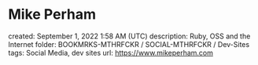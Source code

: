 # Mike Perham

created: September 1, 2022 1:58 AM (UTC)
description: Ruby, OSS and the Internet
folder: BOOKMRKS-MTHRFCKR / SOCIAL-MTHRFCKR / Dev-Sites
tags: Social Media, dev sites
url: https://www.mikeperham.com